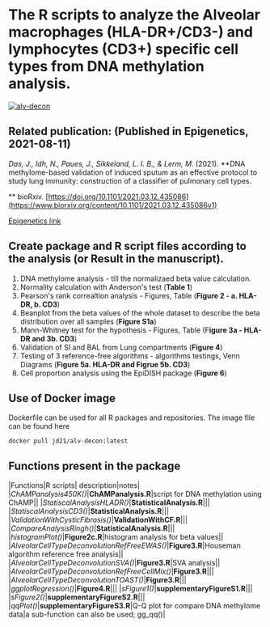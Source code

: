 # The R scripts to analyze the Alveolar macrophages (HLA-DR+/CD3-) and lymphocytes (CD3+) specific cell types from DNA methylation analysis.
[![alv-decon](https://github.com/JD2112/AlveolarCellTypeDeconvolution/actions/workflows/docker-image.yml/badge.svg?event=workflow_run)](https://github.com/JD2112/AlveolarCellTypeDeconvolution/actions/workflows/docker-image.yml)
## Related publication: (Published in Epigenetics, 2021-08-11)
*Das, J., Idh, N., Paues, J., Sikkeland, L. I. B., & Lerm, M.* (2021). **DNA methylome-based validation of induced sputum as an effective protocol to study lung immunity: construction of a classifier of pulmonary cell types. 

** bioRxiv. [https://doi.org/10.1101/2021.03.12.435086](https://www.biorxiv.org/content/10.1101/2021.03.12.435086v1) 

[Epigenetics link](https://www.tandfonline.com/doi/full/10.1080/15592294.2021.1969499)

## Create package and R script files according to the analysis (or Result in the manuscript).
1. DNA methylome analysis - till the normalizaed beta value calculation.
2. Normality calculation with Anderson's test (**Table 1**)
3. Pearson's rank correaltion analysis - Figures, Table (**Figure 2 - a. HLA-DR, b. CD3**)
4. Beanplot from the beta values of the whole dataset to describe the beta distribution over all samples (**Figure S1a**)
5. Mann-Whitney test for the hypothesis - Figures, Table (F**igure 3a - HLA-DR and 3b. CD3**)
6. Validation of SI and BAL from Lung compartments (**Figure 4**)
7. Testing of 3 reference-free algorithms - algorithms testings, Venn Diagrams (**Figure 5a. HLA-DR and Figrue 5b. CD3**)
8. Cell proportion analysis using the EpiDISH package (**Figure 6**)

## Use of Docker image
Dockerfile can be used for all R packages and repositories. The image file can be found here 
```
docker pull jd21/alv-decon:latest
```
## Functions present in the package
|Functions|R scripts| description|notes|
|*ChAMPanalysis450K()*|**ChAMPanalysis.R**|script for DNA methylation using ChAMP||
|*StatiscalAnalysisHLADR()*|**StatisticalAnalysis.R**|||
|*StatiscalAnalysisCD3()*|**StatisticalAnalysis.R**|||
|*ValidationWithCysticFibrosis()*|**ValidationWithCF.R**|||
|*CompareAnalysisRingh()*|**StatisticalAnalysis.R**|||
|*histogramPlot()*|**Figure2c.R**|histogram analysis for beta values||
|*AlveolarCellTypeDeconvolutionRefFreeEWAS()*|**Figure3.R**|Houseman algorithm reference free analysis||
|*AlveolarCellTypeDeconvolutionSVA()*|**Figure3.R**|SVA analysis||
|*AlveolarCellTypeDeconvolutionRefFreeCellMix()*|**Figure3.R**|||
|*AlveolarCellTypeDeconvolutionTOAST()*|**Figure3.R**|||
|*ggplotRegression()*|**Figure4.R**|||
|*sFigure1()*|**supplementaryFigureS1.R**|||
|*sFigure2()*|**supplementaryFigureS2.R**|||
|*qqPlot()*|**supplementaryFigureS3.R**|Q-Q plot for compare DNA methylome data|a sub-function can also be used; gg_qq()|
